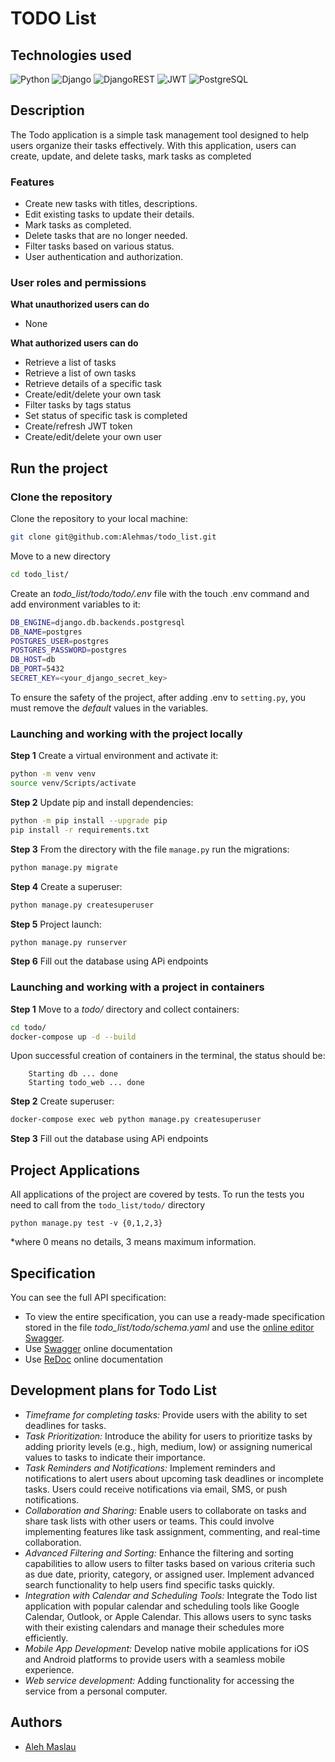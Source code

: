 # TODO List

## Technologies used
![Python](https://img.shields.io/badge/Python-3776AB?style=for-the-badge&logo=python&logoColor=white) ![Django](https://img.shields.io/badge/Django-092E20?style=for-the-badge&logo=django&logoColor=white) ![DjangoREST](https://img.shields.io/badge/DJANGO-REST-ff1709?style=for-the-badge&logo=django&logoColor=white&color=ff1709&labelColor=gray) ![JWT](https://img.shields.io/badge/JWT-black?style=for-the-badge&logo=JSON%20web%20tokens) ![PostgreSQL](https://img.shields.io/badge/PostgreSQL-316192?style=for-the-badge&logo=postgresql&logoColor=white)

##  Description
The Todo application is a simple task management tool designed to help users organize their tasks effectively. With this application, users can create, update, and delete tasks, mark tasks as completed

### Features
- Create new tasks with titles, descriptions.
- Edit existing tasks to update their details.
- Mark tasks as completed.
- Delete tasks that are no longer needed.
- Filter tasks based on various status.
- User authentication and authorization.

### User roles and permissions
**What unauthorized users can do**
- None

**What authorized users can do**
- Retrieve a list of tasks
- Retrieve a list of own tasks
- Retrieve details of a specific task
- Create/edit/delete your own task
- Filter tasks by tags status
- Set status of specific task is completed
- Create/refresh JWT token
- Create/edit/delete your own user


## Run the project
### Clone the repository
Clone the repository to your local machine:
```bash
git clone git@github.com:Alehmas/todo_list.git
```

Move to a new directory
```bash
cd todo_list/
```

Create an _todo_list/todo/todo/.env_ file with the touch .env command and add environment variables to it:
```bash
DB_ENGINE=django.db.backends.postgresql
DB_NAME=postgres
POSTGRES_USER=postgres
POSTGRES_PASSWORD=postgres
DB_HOST=db
DB_PORT=5432
SECRET_KEY=<your_django_secret_key>
```
To ensure the safety of the project, after adding .env to `setting.py`, you must remove the *default* values ​​in the variables.

### Launching and working with the project locally
**Step 1** Create a virtual environment and activate it:
```bash
python -m venv venv
source venv/Scripts/activate
```

**Step 2** Update pip and install dependencies:
```bash
python -m pip install --upgrade pip
pip install -r requirements.txt
```

**Step 3** From the directory with the file `manage.py` run the migrations:
```bash
python manage.py migrate
```

**Step 4** Create a superuser:
```bash
python manage.py createsuperuser
```

**Step 5** Project launch:
```bash
python manage.py runserver
```

**Step 6** Fill out the database using APi endpoints

### Launching and working with a project in containers
**Step 1** Move to a _todo/_ directory and collect containers:
```bash
cd todo/
docker-compose up -d --build
```
Upon successful creation of containers in the terminal, the status should be:
```
    Starting db ... done
    Starting todo_web ... done
```

**Step 2** Create superuser:
```bash
docker-compose exec web python manage.py createsuperuser
```

**Step 3** Fill out the database using APi endpoints

##  Project Applications
All applications of the project are covered by tests.
To run the tests you need to call from the `todo_list/todo/` directory
```
python manage.py test -v {0,1,2,3}
```
*where 0 means no details, 3 means maximum information.

## Specification
You can see the full API specification:
- To view the entire specification, you can use a ready-made specification stored in the file _todo_list/todo/schema.yaml_ and use the [online editor Swagger](https://editor.swagger.io/). 
- Use [Swagger](http://127.0.0.1:8000/swagger/) online documentation 
- Use [ReDoc](http://127.0.0.1:8000/redoc/) online documentation 

## Development plans for Todo List
- _Timeframe for completing tasks:_ Provide users with the ability to set deadlines for tasks.
- _Task Prioritization:_ Introduce the ability for users to prioritize tasks by adding priority levels (e.g., high, medium, low) or assigning numerical values to tasks to indicate their importance.
- _Task Reminders and Notifications:_ Implement reminders and notifications to alert users about upcoming task deadlines or incomplete tasks. Users could receive notifications via email, SMS, or push notifications.
- _Collaboration and Sharing:_ Enable users to collaborate on tasks and share task lists with other users or teams. This could involve implementing features like task assignment, commenting, and real-time collaboration.
- _Advanced Filtering and Sorting:_ Enhance the filtering and sorting capabilities to allow users to filter tasks based on various criteria such as due date, priority, category, or assigned user. Implement advanced search functionality to help users find specific tasks quickly.
- _Integration with Calendar and Scheduling Tools:_ Integrate the Todo list application with popular calendar and scheduling tools like Google Calendar, Outlook, or Apple Calendar. This allows users to sync tasks with their existing calendars and manage their schedules more efficiently.
- _Mobile App Development:_ Develop native mobile applications for iOS and Android platforms to provide users with a seamless mobile experience.
- _Web service development:_ Adding functionality for accessing the service from a personal computer.

## Authors
- [Aleh Maslau](https://github.com/Alehmas)
